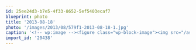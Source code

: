 ```yaml
---
id: 25ee24d3-b7e5-4f33-8652-5ef5403ecaf7
blueprint: photo
title: '2013-08-18'
photo: '/images/2013/08/579f1-2013-08-18-1.jpg'
caption: '<!-- wp:image --><figure class="wp-block-image"><img src="/assets/images/2013/08/579f1-2013-08-18-1.jpg" /></figure><!-- /wp:image --><!-- wp:paragraph --><p>The road more traveled</p><!-- /wp:paragraph -->'
import_id: '20438'
---
```

